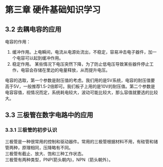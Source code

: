 # 第三章 硬件基础知识学习
## 3.2 去耦电容的应用
电容的作用：  

1. 缓冲作用。上电瞬间，电流从电源处流出，不稳定，容易冲击电子器件，加一个电容可以起到缓冲作用。
2. 稳定作用。 某些情况下电压突然下降，为了防止低电压导致某些器件停止工作，电容会存储在里边的电量释放，从而提升电压。  

电容的选取，第一个参数是耐压值的考虑。我们用的是5V系统，电容的耐压值要高于5V，一般推荐1.5-2倍即可。我们板子上用的是10V的耐压值。第二个参数是电容容值，视情况而定，系统耗电较大，波动可能比较大，那么容值就要选的比较大。  

## 3.3 三极管在数字电路中的应用
### 3.3.1 三极管的初步认识
三极管是一种很常用的控制和驱动器件。常用的三极管根据材料不用，有硅管和锗管两种，原理相同，压降略有不同。  
三极管有截止、放大、饱和三种工作状态。  
三极管有两种类型，PNP(箭头朝内)，NPN（箭头朝外）。  
